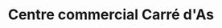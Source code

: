 ---
title: "Centre commercial Carré d'As"
url: /bellerive-sur-allier/centre-commercial-carre-das/
shop: centre commercial
---